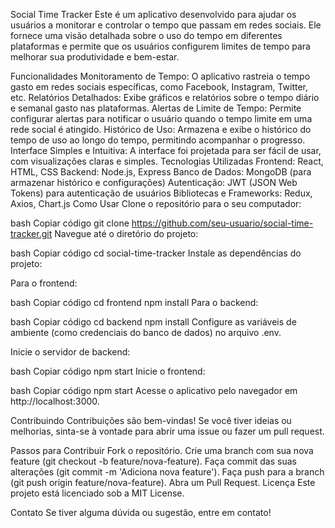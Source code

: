 Social Time Tracker
Este é um aplicativo desenvolvido para ajudar os usuários a monitorar e controlar o tempo que passam em redes sociais. Ele fornece uma visão detalhada sobre o uso do tempo em diferentes plataformas e permite que os usuários configurem limites de tempo para melhorar sua produtividade e bem-estar.

Funcionalidades
Monitoramento de Tempo: O aplicativo rastreia o tempo gasto em redes sociais específicas, como Facebook, Instagram, Twitter, etc.
Relatórios Detalhados: Exibe gráficos e relatórios sobre o tempo diário e semanal gasto nas plataformas.
Alertas de Limite de Tempo: Permite configurar alertas para notificar o usuário quando o tempo limite em uma rede social é atingido.
Histórico de Uso: Armazena e exibe o histórico do tempo de uso ao longo do tempo, permitindo acompanhar o progresso.
Interface Simples e Intuitiva: A interface foi projetada para ser fácil de usar, com visualizações claras e simples.
Tecnologias Utilizadas
Frontend: React, HTML, CSS
Backend: Node.js, Express
Banco de Dados: MongoDB (para armazenar histórico e configurações)
Autenticação: JWT (JSON Web Tokens) para autenticação de usuários
Bibliotecas e Frameworks: Redux, Axios, Chart.js
Como Usar
Clone o repositório para o seu computador:

bash
Copiar código
git clone https://github.com/seu-usuario/social-time-tracker.git
Navegue até o diretório do projeto:

bash
Copiar código
cd social-time-tracker
Instale as dependências do projeto:

Para o frontend:

bash
Copiar código
cd frontend
npm install
Para o backend:

bash
Copiar código
cd backend
npm install
Configure as variáveis de ambiente (como credenciais do banco de dados) no arquivo .env.

Inicie o servidor de backend:

bash
Copiar código
npm start
Inicie o frontend:

bash
Copiar código
npm start
Acesse o aplicativo pelo navegador em http://localhost:3000.

Contribuindo
Contribuições são bem-vindas! Se você tiver ideias ou melhorias, sinta-se à vontade para abrir uma issue ou fazer um pull request.

Passos para Contribuir
Fork o repositório.
Crie uma branch com sua nova feature (git checkout -b feature/nova-feature).
Faça commit das suas alterações (git commit -m 'Adiciona nova feature').
Faça push para a branch (git push origin feature/nova-feature).
Abra um Pull Request.
Licença
Este projeto está licenciado sob a MIT License.

Contato
Se tiver alguma dúvida ou sugestão, entre em contato!

